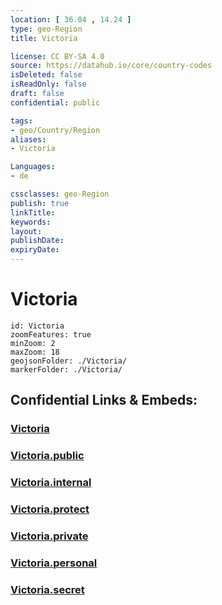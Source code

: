 ```yaml
---
location: [ 36.04 , 14.24 ] 
type: geo-Region
title: Victoria

license: CC BY-SA 4.0
source: https://datahub.io/core/country-codes
isDeleted: false
isReadOnly: false
draft: false
confidential: public

tags:
- geo/Country/Region
aliases:
- Victoria

Languages:
- de

cssclasses: geo-Region
publish: true
linkTitle: 
keywords: 
layout: 
publishDate: 
expiryDate: 
---
```


# Victoria

```leaflet
id: Victoria
zoomFeatures: true 
minZoom: 2 
maxZoom: 18
geojsonFolder: ./Victoria/
markerFolder: ./Victoria/
```


## Confidential Links & Embeds: 

### [Victoria](/_Standards/Earth/Continent/Europe/Europe~South/Malta/Cities~Malta/Victoria.md) 

### [Victoria.public](/_public/Earth/Continent/Europe/Europe~South/Malta/Cities~Malta/Victoria.public.md) 

### [Victoria.internal](/_internal/Earth/Continent/Europe/Europe~South/Malta/Cities~Malta/Victoria.internal.md) 

### [Victoria.protect](/_protect/Earth/Continent/Europe/Europe~South/Malta/Cities~Malta/Victoria.protect.md) 

### [Victoria.private](/_private/Earth/Continent/Europe/Europe~South/Malta/Cities~Malta/Victoria.private.md) 

### [Victoria.personal](/_personal/Earth/Continent/Europe/Europe~South/Malta/Cities~Malta/Victoria.personal.md) 

### [Victoria.secret](/_secret/Earth/Continent/Europe/Europe~South/Malta/Cities~Malta/Victoria.secret.md)

